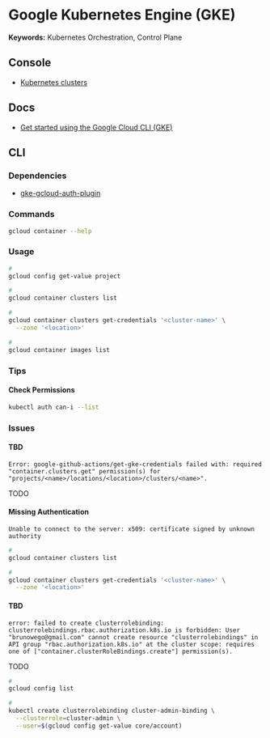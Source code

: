 # Google Kubernetes Engine (GKE)

<!--
gcp.credentials.file=${GCP_CREDENTIALS_PATH:/etc/credentials.json}

https://github.com/search?o=desc&q=path%3Amodules%2Fgke+filename%3Amain.tf&s=indexed&type=Code
-->

**Keywords:** Kubernetes Orchestration, Control Plane

## Console

- [Kubernetes clusters](https://console.cloud.google.com/kubernetes/list/overview)

## Docs

- [Get started using the Google Cloud CLI (GKE)](https://cloud.google.com/binary-authorization/docs/getting-started-cli)

## CLI

### Dependencies

- [gke-gcloud-auth-plugin](/gcp/gke-gcloud-auth-plugin.md)

### Commands

```sh
gcloud container --help
```

### Usage

```sh
#
gcloud config get-value project

#
gcloud container clusters list

#
gcloud container clusters get-credentials '<cluster-name>' \
  --zone '<location>'

#
gcloud container images list
```

### Tips

#### Check Permissions

```sh
kubectl auth can-i --list
```

### Issues

#### TBD

```log
Error: google-github-actions/get-gke-credentials failed with: required "container.clusters.get" permission(s) for "projects/<name>/locations/<location>/clusters/<name>".
```

TODO

#### Missing Authentication

```log
Unable to connect to the server: x509: certificate signed by unknown authority
```

```sh
#
gcloud container clusters list

#
gcloud container clusters get-credentials '<cluster-name>' \
  --zone '<location>'
```

#### TBD

```log
error: failed to create clusterrolebinding: clusterrolebindings.rbac.authorization.k8s.io is forbidden: User "brunowego@gmail.com" cannot create resource "clusterrolebindings" in API group "rbac.authorization.k8s.io" at the cluster scope: requires one of ["container.clusterRoleBindings.create"] permission(s).
```

TODO

```sh
#
gcloud config list

#
kubectl create clusterrolebinding cluster-admin-binding \
  --clusterrole=cluster-admin \
  --user=$(gcloud config get-value core/account)
```
